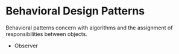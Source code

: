 # Behavioral Design Patterns
Behavioral patterns concern with algorithms and the assignment of responsibilities between objects.

* Observer